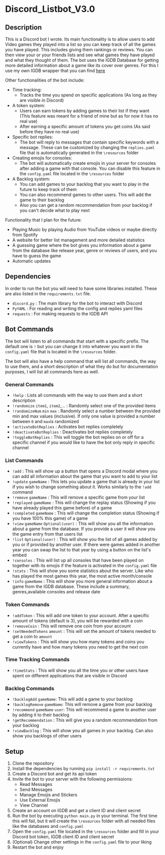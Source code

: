 # Discord_Listbot_V3.0
## Description
This is a Discord bot I wrote. Its main functionality is to allow users to add Video games they played into a list so you can keep track of all the games you have played.
This includes giving them rankings or reviews. You can then view your or your friends lists and see what games they have played and what they thought of them. The bot uses the IGDB Database for getting more detailed information about a game like its cover over genres.
For this I use my own IGDB wrapper that you can find [here](https://github.com/KingOfPossum/IGDB-PythonWrapper)

Other functionalities of the bot include:
 - Time tracking:
    - Tracks the time you spend on specific applications (As long as they are visible in Discord)
 - A token system:
    - Users can earn tokens by adding games to their list if they want (This feature was meant for a friend of mine but as for now it has no real use)
    - After earning a specific amount of tokens you get coins (As said before they have no real use)
 - Specific bot replies:
    - The bot will reply to messages that contain specific keywords with a message. These can be customized by changing the `replies.yaml` file that is automatically generated in the `\resources` folder
 - Creating emojis for consoles:
    - The bot will automatically create emojis in your server for consoles after adding a game with that console. You can disable this feature in the `config.yaml` file located in the `\resources` folder
 - A Backlog system:
    - You can add games to your backlog that you want to play in the future to keep track of them
    - You can also recommend games to other users. This will add the game to their backlog  
    - Also you can get a random recommendation from your backlog if you can't decide what to play next

Functionality that I plan for the future:
 - Playing Music by playing Audio from YouTube videos or maybe directly from Spotify
 - A website for better list management and more detailed statistics
 - A guessing game where the bot gives you information about a game from the database like release year, genre or reviews of users, and you have to guess the game 
 - Automatic updates

## Dependencies
In order to run the bot you will need to have some libraries installed. These are also listed in the `requirements.txt` file.  
- `discord.py` : The main library for the bot to interact with Discord
- `PyYAML` : For reading and writing the config and replies yaml files
- `requests` : For making requests to the IGDB API

## Bot Commands
The bot will listen to all commands that start with a specific prefix. The default one is `!` but you can change it into whatever you want in the `config.yaml` file that is located in the `\resources` folder.

The bot will also have a help command that will list all commands, the way to use them, and a short description of what they do but for documentation purposes, I will list all commands here as well.

### General Commands
- `!help` : Lists all commands with the way to use them and a short description
- `!randomize` `item1`, `item2`,... : Randomly select one of the provided items
- `!randomizeNum` `min` `max` : Randomly select a number between the provided min and max values (inclusive). If only one value is provided a number between `0` and `max`is randomized
- `!activateBotReplies` : Activates bot replies completely
- `!deactivateBotReplies` : Deactivates bot replies completely
- `!toggleBotReplies` : This will toggle the bot replies on or off for a specific channel if you would like to have the bot only reply in specific channel

### List Commands
- `!add` : This will show up a button that opens a Discord modal where you can add all information about the game that you want to add to your list
- `!update` `gameName` : This lets you update a game that is already in your list if you wish to change something about it. Works similarly to the `!add` command
- `!remove` `gameName` : This will remove a specific game from your list
- `!replayed` `gameName` : This will change the replay status (Showing if you have already played this game before) of a game
- `!completed` `gameName` : This will change the completion status (Showing if you have 100% this game) of a game
- `!view` `gameName` `Optional(user)` : This will show you all the information about a game from the database. If you provide a user it will show you the game entry from that users list
- `!list` `Optional(user)` : This will show you the list of all games added by you or if provided by another user. If there were games added in another year you can swap the list to that year by using a button on the list's embed
- `!consoles` : This will list up all consoles that have been played on together with its emojis if the feature is activated in the `config.yaml` file
- `!stats` : This will show you some statistics about the server. Like who has played the most games this year, the most active month/console
- `!info` `gameName` : This will show you more general information about a game from the IGDB database. These include a summary, genres,available consoles and release date

### Token Commands
- `!addToken` : This will add one token to your account. After a specific amount of tokens (default is 3), you will be rewarded with a coin
- `!removeCoin` : This will remove one coin from your account
- `!setNeededTokens` `amount` : This will set the amount of tokens needed to get a coin to `amount`
- `!viewTokens` : This will show you how many tokens and coins you currently have and how many tokens you need to get the next coin

### Time Tracking Commands
- `!timeStats` : This will show you all the time you or other users have spent on different applications that are visible in Discord

### Backlog Commands
- `!backlogAdd` `gameName`: This will add a game to your backlog
- `!backlogRemove` `gameName`: This will remove a game from your backlog
- `!recommend` `gameName` `user`: This will recommend a game to another user by adding it to their backlog
- `!getRecommendation` : This will give you a random recommendation from your backlog
- `!viewBacklog` : This will show you all games in your backlog. Can also show you backlogs of other users

## Setup
1. Clone the repository
2. Install the dependencies by running `pip install -r requirements.txt`
3. Create a Discord bot and get its api token
4. Invite the bot to your server with the following permissions:
    - Read Messages
    - Send Messages
    - Manage Emojis and Stickers
    - Use External Emojis
    - View Channel
5. Create an account on IGDB and get a client ID and client secret
6. Run the bot by executing `python main.py` in your terminal. The first time this will fail, but it will create the `\resources` folder with all needed files like the databases and `config.yaml`
7. Open the `config.yaml` file located in the `\resources` folder and fill in your Discord bot token, IGDB client ID and client secret
8. (Optional) Change other settings in the `config.yaml` file to your liking
9. Restart the bot and enjoy